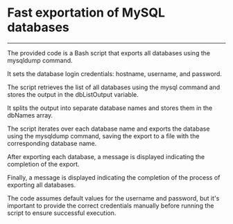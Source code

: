 <h1>Fast exportation of MySQL databases</h1>
<hr>
<p>The provided code is a Bash script that exports all databases using the mysqldump command.</p>

<p>It sets the database login credentials: hostname, username, and password.</p>

<p>The script retrieves the list of all databases using the mysql command and stores the output in the dbListOutput variable.</p>

<p>It splits the output into separate database names and stores them in the dbNames array.</p>

<p>The script iterates over each database name and exports the database using the mysqldump command, saving the export to a file with the corresponding database name.</p>

<p>After exporting each database, a message is displayed indicating the completion of the export.</p>

<p>Finally, a message is displayed indicating the completion of the process of exporting all databases.</p>

<p>The code assumes default values for the username and password, but it's important to provide the correct credentials manually before running the script to ensure successful execution.</p>
